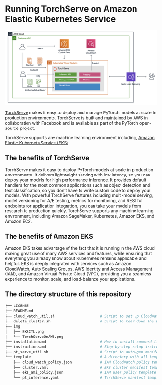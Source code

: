 # Running TorchServe on Amazon Elastic Kubernetes Service

![alt text](/img/TorchServeOnAWS.png)

[TorchServe](https://github.com/pytorch/serve) makes it easy to deploy and manage PyTorch models at scale in production environments. TorchServe is built and maintained by AWS in collaboration with Facebook and is available as part of the PyTorch open-source project. 

TorchServe supports any machine learning environment including, [Amazon Elastic Kubernets Service (EKS)](https://aws.amazon.com/eks/).

## The benefits of TorchServe

TorchServe makes it easy to deploy PyTorch models at scale in production environments. It delivers lightweight serving with low latency, so you can deploy your models for high performance inference. It provides default handlers for the most common applications such as object detection and text classification, so you don’t have to write custom code to deploy your models. With powerful TorchServe features including multi-model serving, model versioning for A/B testing, metrics for monitoring, and RESTful endpoints for application integration, you can take your models from research to production quickly. TorchServe supports any machine learning environment, including Amazon SageMaker, Kubernetes, Amazon EKS, and Amazon EC2.  

## The benefits of Amazon EKS

Amazon EKS takes advantage of the fact that it is running in the AWS cloud making great use of many AWS services and features, while ensuring that everything you already know about Kubernetes remains applicable and helpful. EKS is deeply integrated with services such as Amazon CloudWatch, Auto Scaling Groups, AWS Identity and Access Management (IAM), and Amazon Virtual Private Cloud (VPC), providing you a seamless experience to monitor, scale, and load-balance your applications. 

## The directory structure of this repository
``` bash
├── LICENSE                                 
├── README.md
├── cloud_watch_util.sh                     # Script to set up CloudWatch logs
├── delete_cluster.sh                       # Script to tear down the EKS cluster
├── img
│   ├── EKSCTL.png
│   └── TorchServeOnAWS.png
├── installation.md                         # How to install command line tools
├── instructions.md                         # Step-by-step setup instructions
├── pt_serve_util.sh                        # Script to auto-gen manifest files
└── template                                # A directory with all template files
    ├── cloud_watch_policy.json             # IAM CloudWatch policy template            
    ├── cluster.yaml                        # EKS cluster manifest template
    ├── eks_ami_policy.json                 # IAM user policy template 
    └── pt_inference.yaml                   # TorchServe manifest template
```
